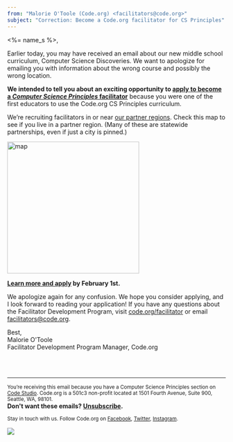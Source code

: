 ```yaml
---
from: "Malorie O'Toole (Code.org) <facilitators@code.org>"
subject: "Correction: Become a Code.org facilitator for CS Principles"
---
```


<%= name_s %>,

Earlier today, you may have received an email about our new middle school curriculum, Computer Science Discoveries. We want to apologize for emailing you with information about the wrong course and possibly the wrong location. 

**We intended to tell you about an exciting opportunity to [apply to become a *Computer Science Principles* facilitator](https://code.org/educate/professional-learning/cs-principles-facilitator)** because you were one of the first educators to use the Code.org CS Principles curriculum. 

We’re recruiting facilitators in or near [our partner regions](https://code.org/educate/regional-partner/partners). Check this map to see if you live in a partner region. (Many of these are statewide partnerships, even if just a city is pinned.) 

[<img src="https://images.code.org/9327d2d3eb8794b5a0fbfabf672e3933-image-1484791095206.jpg" alt="map" style="width:304px;">](https://code.org/educate/regional-partner/partners)

**[Learn more and apply](https://code.org/educate/professional-learning/facilitator) by February 1st.**

We apologize again for any confusion. We hope you consider applying, and I look forward to reading your application! If you have any questions about the Facilitator Development Program, visit [code.org/facilitator](https://code.org/educate/professional-learning/facilitator) or email facilitators@code.org. 

Best, <br>
Malorie O'Toole<br>
Facilitator Development Program Manager, Code.org

<br />
<br />

<hr>

<small>
  You’re receiving this email because you have a Computer Science Principles section on <a href="https://studio.code.org">Code Studio</a>. Code.org is a 501c3 non-profit located at 1501 Fourth Avenue, Suite 900, Seattle, WA, 98101.</small>
  <br />
  <strong>Don't want these emails? <a href="<%= unsubscribe_link %>">Unsubscribe</a>.</strong>
</small>

<p>
  <small>
  Stay in touch with us. Follow Code.org on <a href="https://www.facebook.com/Code.org">Facebook</a>, <a href="https://twitter.com/codeorg">Twitter</a>, <a href="https://instagram.com/codeorg">Instagram</a>.
  </small>
</p>


![](<%= tracking_pixel %>)